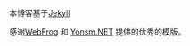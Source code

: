 本博客基于[Jekyll](http://jekyllrb.com)

感谢[WebFrog](http://webfrogs.me/) 和 [Yonsm.NET](http://github.com/Yonsm/NET) 提供的优秀的模版。